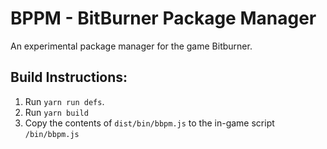 # BPPM - BitBurner Package Manager
An experimental package manager for the game Bitburner.

## Build Instructions:
1. Run `yarn run defs`.
2. Run `yarn build`
3. Copy the contents of `dist/bin/bbpm.js` to the in-game script `/bin/bbpm.js`
